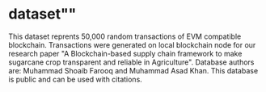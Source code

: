 # dataset""
This dataset reprents 50,000 random transactions of EVM compatible blockchain. Transactions were generated on local blockchain node for our research paper "A Blockchain-based supply chain framework to make sugarcane crop transparent and reliable in Agriculture". Database authors are:
Muhammad Shoaib Farooq and Muhammad Asad Khan. This database is public and can be used with citations.
